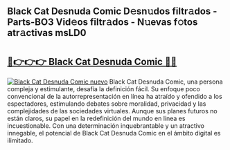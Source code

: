 ## Black Cat Desnuda Comic D𝚎sn𝚞dos filtr𝚊dos - Parts-BO3 Vid𝚎os filtr𝚊dos - N𝚞evas f𝚘tos atr𝚊ctivas msLD0

# <h2><a href="http://mb9vhn.tromn.icu/?c=Black+Cat+Desnuda+Comic">🔗👉👉👉 Black Cat Desnuda Comic 🔗🔗</a></h2>

[![Black Cat Desnuda Comic nuevo](https://i.imgur.com/pEAQMta.gif)](http://mb9vhn.tromn.icu/?c=Black+Cat+Desnuda+Comic)
Black Cat Desnuda Comic, una persona compleja y estimulante, desafía la definición fácil. Su enfoque poco convencional de la autorrepresentación en línea ha atraído y ofendido a los espectadores, estimulando debates sobre moralidad, privacidad y las complejidades de las sociedades virtuales. Aunque sus planes futuros no están claros, su papel en la redefinición del mundo en línea es incuestionable. Con una determinación inquebrantable y un atractivo innegable, el potencial de Black Cat Desnuda Comic en el ámbito digital es ilimitado.
